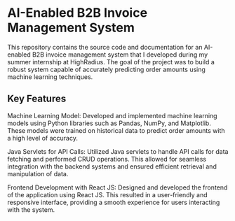 # AI-Enabled B2B Invoice Management System
This repository contains the source code and documentation for an AI-enabled B2B invoice management system that I developed during my summer internship at HighRadius. The goal of the project was to build a robust system capable of accurately predicting order amounts using machine learning techniques.

## Key Features
Machine Learning Model: Developed and implemented machine learning models using Python libraries such as Pandas, NumPy, and Matplotlib. These models were trained on historical data to predict order amounts with a high level of accuracy.

Java Servlets for API Calls: Utilized Java servlets to handle API calls for data fetching and performed CRUD operations. This allowed for seamless integration with the backend systems and ensured efficient retrieval and manipulation of data.

Frontend Development with React JS: Designed and developed the frontend of the application using React JS. This resulted in a user-friendly and responsive interface, providing a smooth experience for users interacting with the system.
